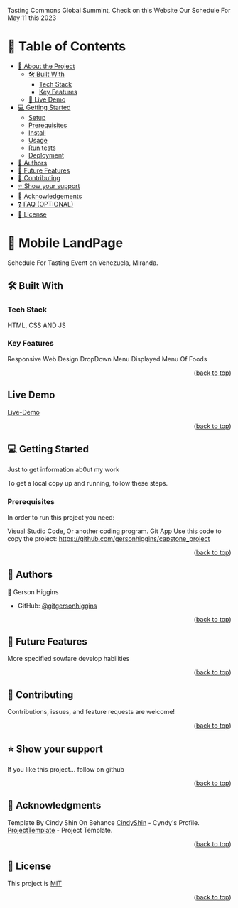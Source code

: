 <a name="readme-top"></a>

Tasting Commons Global Summint, Check on this Website Our Schedule For May 11 this 2023

# 📗 Table of Contents

- [📖 About the Project](#about-project)
  - [🛠 Built With](#built-with)
    - [Tech Stack](#tech-stack)
    - [Key Features](#key-features)
  - [🚀 Live Demo](#live-demo)
- [💻 Getting Started](#getting-started)
  - [Setup](#setup)
  - [Prerequisites](#prerequisites)
  - [Install](#install)
  - [Usage](#usage)
  - [Run tests](#run-tests)
  - [Deployment](#triangular_flag_on_post-deployment)
- [👥 Authors](#authors)
- [🔭 Future Features](#future-features)
- [🤝 Contributing](#contributing)
- [⭐️ Show your support](#support)
- [🙏 Acknowledgements](#acknowledgements)
- [❓ FAQ (OPTIONAL)](#faq)
- [📝 License](#license)


# 📖 Mobile LandPage <a name="about-project"></a>

Schedule For Tasting Event on Venezuela, Miranda.

## 🛠 Built With <a name="built-with"></a>

### Tech Stack <a name="tech-stack"></a>

HTML, CSS AND JS

### Key Features <a name="key-features"></a>

 Responsive Web Design 
 DropDown Menu 
 Displayed Menu Of Foods 

<p align="right">(<a href="#readme-top">back to top</a>)</p>

## Live Demo

[Live-Demo](https://gersonhiggins.github.io/)

<p align="right">(<a href="#readme-top">back to top</a>)</p>


## 💻 Getting Started <a name="getting-started"></a>

Just to get information ab0ut my work

To get a local copy up and running, follow these steps.

### Prerequisites

In order to run this project you need:

Visual Studio Code, Or another coding program.
Git App
Use this code to copy the project: https://github.com/gersonhiggins/capstone_project

<p align="right">(<a href="#readme-top">back to top</a>)</p>


## 👥 Authors <a name="authors"></a>


👤 Gerson Higgins

- GitHub: [@gitgersonhiggins](https://github.com/gersonhiggins)


<p align="right">(<a href="#readme-top">back to top</a>)</p>


## 🔭 Future Features <a name="future-features"></a>

More specified sowfare develop habilities

<p align="right">(<a href="#readme-top">back to top</a>)</p>

## 🤝 Contributing <a name="contributing"></a>

Contributions, issues, and feature requests are welcome!

<p align="right">(<a href="#readme-top">back to top</a>)</p>


## ⭐️ Show your support <a name="support"></a>

If you like this project... follow on github

<p align="right">(<a href="#readme-top">back to top</a>)</p>


## 🙏 Acknowledgments <a name="acknowledgements"></a>

Template By Cindy Shin On Behance
[CindyShin](https://www.behance.net/adagio07) - Cyndy's Profile.
[ProjectTemplate](https://www.behance.net/gallery/29845175/CC-Global-Summit-2015) - Project Template.

<p align="right">(<a href="#readme-top">back to top</a>)</p>


## 📝 License <a name="license"></a>

This project is [MIT](https://github.com/gersonhiggins/capstone_project/capstone_project/MIT.md)

<p align="right">(<a href="#readme-top">back to top</a>)</p>
